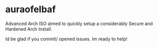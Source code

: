 # auraofelbaf
Advanced Arch ISO aimed to quickly setup a considerably Secure and Hardened Arch Install.

Id be glad if you commit/ opened issues. Im ready to help!
